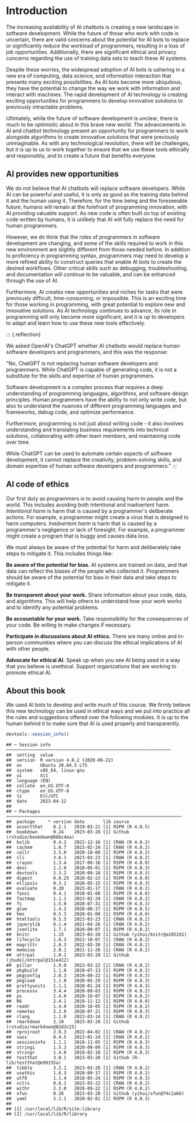 


# Introduction

The increasing availability of AI chatbots is creating a new landscape in software development. While the future of those who work with code is uncertain, there are valid concerns about the potential for AI bots to replace or significantly reduce the workload of programmers, resulting in a loss of job opportunities. Additionally, there are significant ethical and privacy concerns regarding the use of training data sets to teach these AI systems.

Despite these worries, the widespread adoption of AI bots is ushering in a new era of computing, data science, and information interaction that presents many exciting possibilities. As AI bots become more ubiquitous, they have the potential to change the way we work with information and interact with machines. The rapid development of AI technology is creating exciting opportunities for programmers to develop innovative solutions to previously intractable problems.

Ultimately, while the future of software development is unclear, there is much to be optimistic about in this brave new world. The advancements in AI and chatbot technology present an opportunity for programmers to work alongside algorithms to create innovative solutions that were previously unimaginable. As with any technological revolution, there will be challenges, but it is up to us to work together to ensure that we use these tools ethically and responsibly, and to create a future that benefits everyone.

## AI provides new opportunities

We do not believe that AI chatbots will replace software developers. While AI can be powerful and useful, it is only as good as the training data behind it and the human using it. Therefore, for the time being and the foreseeable future, humans will remain at the forefront of programming innovation, with AI providing valuable support. As new code is often built on top of existing code written by humans, it is unlikely that AI will fully replace the need for human programmers.

However, we _do_ think that the roles of programmers in software development are changing, and some of the skills required to work in this new environment are slightly different from those needed before. In addition to proficiency in programming syntax, programmers may need to develop a more refined ability to construct queries that enable AI bots to create the desired workflows. Other critical skills such as debugging, troubleshooting, and documentation will continue to be valuable, and can be enhanced through the use of AI.

Furthermore, AI creates new opportunities and niches for tasks that were previously difficult, time-consuming, or impossible. This is an exciting time for those working in programming, with great potential to explore new and innovative solutions. As AI technology continues to advance, its role in programming will only become more significant, and it is up to developers to adapt and learn how to use these new tools effectively.

::: {.reflection}

We asked OpenAI's ChatGPT whether AI chatbots would replace human software developers and programmers, and this was the response:

"No, ChatGPT is not replacing human software developers and programmers. While ChatGPT is capable of generating code, it is not a substitute for the skills and expertise of human programmers.

Software development is a complex process that requires a deep understanding of programming languages, algorithms, and software design principles. Human programmers have the ability to not only write code, but also to understand the nuances of different programming languages and frameworks, debug code, and optimize performance.

Furthermore, programming is not just about writing code - it also involves understanding and translating business requirements into technical solutions, collaborating with other team members, and maintaining code over time.

While ChatGPT can be used to automate certain aspects of software development, it cannot replace the creativity, problem-solving skills, and domain expertise of human software developers and programmers."
:::

## AI code of ethics

Our first duty as programmers is to avoid causing harm to people and the world. This includes avoiding both intentional and inadvertent harm. _Intentional harm_ is harm that is caused by a programmer's deliberate actions. For example, a programmer might create a virus that is designed to harm computers. _Inadvertent harm_ is harm that is caused by a programmer's negligence or lack of foresight. For example, a programmer might create a program that is buggy and causes data loss.

We must always be aware of the potential for harm and deliberately take steps to mitigate it. This includes things like:

**Be aware of the potential for bias.** AI systems are trained on data, and that data can reflect the biases of the people who collected it. Programmers should be aware of the potential for bias in their data and take steps to mitigate it.

**Be transparent about your work.** Share information about your code, data, and algorithms. This will help others to understand how your work works and to identify any potential problems.

**Be accountable for your work.** Take responsibility for the consequences of your code. Be willing to make changes if necessary.

**Participate in discussions about AI ethics.** There are many online and in-person communities where you can discuss the ethical implications of AI with other people.

**Advocate for ethical AI.** Speak up when you see AI being used in a way that you believe is unethical. Support organizations that are working to promote ethical AI.

## About this book

We used AI bots to develop and write much of this course. We firmly believe this new technology can be used in ethical ways and we put into practice all the rules and suggestions offered over the following modules. It is up to the human behind it to make sure that AI is used properly and transparently.




```r
devtools::session_info()
```

```
## ─ Session info ───────────────────────────────────────────────────────────────
##  setting  value                       
##  version  R version 4.0.2 (2020-06-22)
##  os       Ubuntu 20.04.5 LTS          
##  system   x86_64, linux-gnu           
##  ui       X11                         
##  language (EN)                        
##  collate  en_US.UTF-8                 
##  ctype    en_US.UTF-8                 
##  tz       Etc/UTC                     
##  date     2023-04-12                  
## 
## ─ Packages ───────────────────────────────────────────────────────────────────
##  package     * version date       lib source                            
##  assertthat    0.2.1   2019-03-21 [1] RSPM (R 4.0.5)                    
##  bookdown      0.24    2023-03-28 [1] Github (rstudio/bookdown@88bc4ea) 
##  bslib         0.4.2   2022-12-16 [1] CRAN (R 4.0.2)                    
##  cachem        1.0.7   2023-02-24 [1] CRAN (R 4.0.2)                    
##  callr         3.5.0   2020-10-08 [1] RSPM (R 4.0.2)                    
##  cli           3.6.1   2023-03-23 [1] CRAN (R 4.0.2)                    
##  crayon        1.3.4   2017-09-16 [1] RSPM (R 4.0.0)                    
##  desc          1.2.0   2018-05-01 [1] RSPM (R 4.0.3)                    
##  devtools      2.3.2   2020-09-18 [1] RSPM (R 4.0.3)                    
##  digest        0.6.25  2020-02-23 [1] RSPM (R 4.0.0)                    
##  ellipsis      0.3.1   2020-05-15 [1] RSPM (R 4.0.3)                    
##  evaluate      0.20    2023-01-17 [1] CRAN (R 4.0.2)                    
##  fansi         0.4.1   2020-01-08 [1] RSPM (R 4.0.0)                    
##  fastmap       1.1.1   2023-02-24 [1] CRAN (R 4.0.2)                    
##  fs            1.5.0   2020-07-31 [1] RSPM (R 4.0.3)                    
##  glue          1.4.2   2020-08-27 [1] RSPM (R 4.0.5)                    
##  hms           0.5.3   2020-01-08 [1] RSPM (R 4.0.0)                    
##  htmltools     0.5.5   2023-03-23 [1] CRAN (R 4.0.2)                    
##  jquerylib     0.1.4   2021-04-26 [1] CRAN (R 4.0.2)                    
##  jsonlite      1.7.1   2020-09-07 [1] RSPM (R 4.0.2)                    
##  knitr         1.33    2023-03-28 [1] Github (yihui/knitr@a1052d1)      
##  lifecycle     1.0.3   2022-10-07 [1] CRAN (R 4.0.2)                    
##  magrittr      2.0.3   2022-03-30 [1] CRAN (R 4.0.2)                    
##  memoise       2.0.1   2021-11-26 [1] CRAN (R 4.0.2)                    
##  ottrpal       1.0.1   2023-03-28 [1] Github (jhudsl/ottrpal@151e412)   
##  pillar        1.9.0   2023-03-22 [1] CRAN (R 4.0.2)                    
##  pkgbuild      1.1.0   2020-07-13 [1] RSPM (R 4.0.2)                    
##  pkgconfig     2.0.3   2019-09-22 [1] RSPM (R 4.0.3)                    
##  pkgload       1.1.0   2020-05-29 [1] RSPM (R 4.0.3)                    
##  prettyunits   1.1.1   2020-01-24 [1] RSPM (R 4.0.3)                    
##  processx      3.4.4   2020-09-03 [1] RSPM (R 4.0.2)                    
##  ps            1.4.0   2020-10-07 [1] RSPM (R 4.0.2)                    
##  R6            2.4.1   2019-11-12 [1] RSPM (R 4.0.0)                    
##  readr         1.4.0   2020-10-05 [1] RSPM (R 4.0.2)                    
##  remotes       2.2.0   2020-07-21 [1] RSPM (R 4.0.3)                    
##  rlang         1.1.0   2023-03-14 [1] CRAN (R 4.0.2)                    
##  rmarkdown     2.10    2023-03-28 [1] Github (rstudio/rmarkdown@02d3c25)
##  rprojroot     2.0.3   2022-04-02 [1] CRAN (R 4.0.2)                    
##  sass          0.4.5   2023-01-24 [1] CRAN (R 4.0.2)                    
##  sessioninfo   1.1.1   2018-11-05 [1] RSPM (R 4.0.3)                    
##  stringi       1.5.3   2020-09-09 [1] RSPM (R 4.0.3)                    
##  stringr       1.4.0   2019-02-10 [1] RSPM (R 4.0.3)                    
##  testthat      3.0.1   2023-03-28 [1] Github (R-lib/testthat@e99155a)   
##  tibble        3.2.1   2023-03-20 [1] CRAN (R 4.0.2)                    
##  usethis       1.6.3   2020-09-17 [1] RSPM (R 4.0.2)                    
##  utf8          1.1.4   2018-05-24 [1] RSPM (R 4.0.3)                    
##  vctrs         0.6.1   2023-03-22 [1] CRAN (R 4.0.2)                    
##  withr         2.3.0   2020-09-22 [1] RSPM (R 4.0.2)                    
##  xfun          0.26    2023-03-28 [1] Github (yihui/xfun@74c2a66)       
##  yaml          2.2.1   2020-02-01 [1] RSPM (R 4.0.3)                    
## 
## [1] /usr/local/lib/R/site-library
## [2] /usr/local/lib/R/library
```
